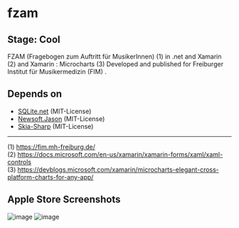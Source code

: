 # fzam
## Stage: Cool

FZAM (Fragebogen zum Auftritt für MusikerInnen) (1) in .net and Xamarin (2) and Xamarin : Microcharts (3)
Developed and published for Freiburger Institut für Musikermedizin (FIM) .

## Depends on

- [SQLite.net](https://github.com/praeclarum/sqlite-net) (MIT-License)
- [Newsoft.Jason](https://github.com/JamesNK/Newtonsoft.Json) (MIT-License)
- [Skia-Sharp](https://github.com/mono/SkiaSharp) (MIT-License)


-----

(1) https://fim.mh-freiburg.de/</br>
(2) https://docs.microsoft.com/en-us/xamarin/xamarin-forms/xaml/xaml-controls</br>
(3) https://devblogs.microsoft.com/xamarin/microcharts-elegant-cross-platform-charts-for-any-app/</br>
 
  
 ## Apple Store Screenshots
 ![image](https://user-images.githubusercontent.com/48185176/181192915-9d7a02ef-180f-40f7-b9fd-306dc35d4ec3.png)
![image](https://user-images.githubusercontent.com/48185176/181192996-d6376324-9802-4786-8e80-3690e92108a4.png)
